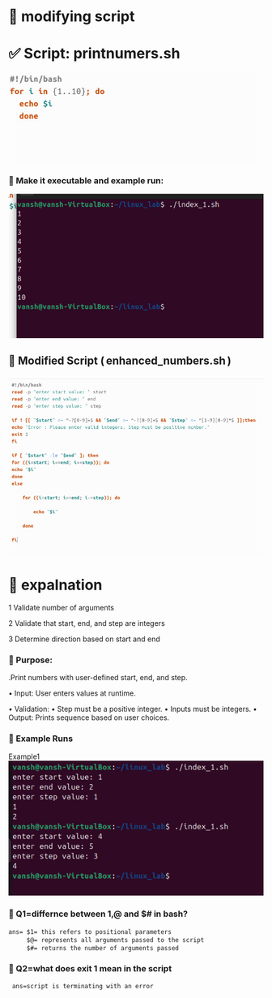 # 📌 modifying script


# ✅ Script: printnumers.sh

![image-20](https://github.com/vanshchhabra007/images-/blob/main/image-20.jpg?raw=true)

### 📌 Make it executable and example run:
![image-21](https://github.com/vanshchhabra007/images-/blob/main/image-21.jpg?raw=true)

## 📌 Modified Script (⁠ enhanced_numbers.sh ⁠)

 ![image-22](https://github.com/vanshchhabra007/images-/blob/main/image-23.jpg?raw=true)
# 📌 expalnation

1 Validate number of arguments


2  Validate that start, end, and step are integers


3 Determine direction based on start and end


### 📌 ⁠Purpose: 

.Print numbers with user-defined start, end, and step.

•  ⁠Input: User enters values at runtime.


•⁠  ⁠Validation:
•⁠  ⁠Step must be a positive integer.
•⁠  ⁠Inputs must be integers.
•⁠  ⁠Output: Prints sequence based on user choices.

### 📌 Example Runs

Example1
![image-23](https://github.com/vanshchhabra007/images-/blob/main/image-22.jpg?raw=true)










### 📌 Q1=differnce between $1,$@ and $# in bash?

    ans= $1= this refers to positional parameters
         $@= represents all arguments passed to the script
         $#= returns the number of arguments passed

### 📌 Q2=what does exit 1 mean in the script
    
     ans=script is terminating with an error
